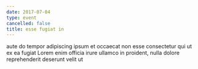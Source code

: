 ```yaml
---
date: 2017-07-04
type: event
cancelled: false
title: esse fugiat in
---
```

aute do tempor adipiscing ipsum et occaecat non esse consectetur qui ut ex ea fugiat Lorem enim officia irure ullamco in proident, nulla dolore reprehenderit deserunt velit ut